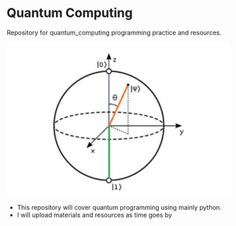 # Quantum Computing
Repository for quantum_computing programming practice and resources.

![image](md_images/bloch_sphere.png)

* This repository will cover quantum programming using mainly python. 
* I will upload materials and resources as time goes by
